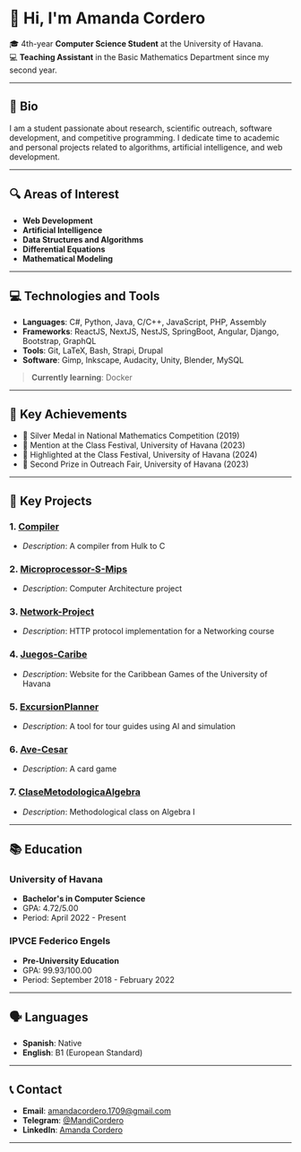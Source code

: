 # 👋 Hi, I'm Amanda Cordero

🎓 4th-year **Computer Science Student** at the University of Havana.  
💻 **Teaching Assistant** in the Basic Mathematics Department since my second year.

---

## 🌱 Bio
I am a student passionate about research, scientific outreach, software development, and competitive programming. I dedicate time to academic and personal projects related to algorithms, artificial intelligence, and web development.

---

## 🔍 Areas of Interest
- **Web Development**
- **Artificial Intelligence**
- **Data Structures and Algorithms**
- **Differential Equations**
- **Mathematical Modeling**

---

## 💻 Technologies and Tools
- **Languages**: C#, Python, Java, C/C++, JavaScript, PHP, Assembly
- **Frameworks**: ReactJS, NextJS, NestJS, SpringBoot, Angular, Django, Bootstrap, GraphQL
- **Tools**: Git, LaTeX, Bash, Strapi, Drupal
- **Software**: Gimp, Inkscape, Audacity, Unity, Blender, MySQL

> **Currently learning**: Docker

---

## 🏅 Key Achievements
- 🥈 Silver Medal in National Mathematics Competition (2019)
- 🥉 Mention at the Class Festival, University of Havana (2023)
- 🥈 Highlighted at the Class Festival, University of Havana (2024)
- 🥈 Second Prize in Outreach Fair, University of Havana (2023)

---

## 📂 Key Projects
### 1. **[Compiler](https://github.com/AmandaCordero/Compiler)**
   - *Description*: A compiler from Hulk to C

### 2. **[Microprocessor-S-Mips](https://github.com/AmandaCordero/Microprocesador-S-Mips)**
   - *Description*: Computer Architecture project

### 3. **[Network-Project](https://github.com/AmandaCordero/Network-Project)**
   - *Description*: HTTP protocol implementation for a Networking course

### 4. **[Juegos-Caribe](https://github.com/AmandaCordero/Juegos-Caribe)**
   - *Description*: Website for the Caribbean Games of the University of Havana

### 5. **[ExcursionPlanner](https://github.com/AmandaCordero/ExcursionPlanner)**
   - *Description*: A tool for tour guides using AI and simulation

### 6. **[Ave-Cesar](https://github.com/AmandaCordero/Ave-Cesar)**
   - *Description*: A card game

### 7. **[ClaseMetodologicaAlgebra](https://github.com/AmandaCordero/ClaseMetodologicaAlgebra)**
   - *Description*: Methodological class on Algebra I

---

## 📚 Education
### **University of Havana**
- **Bachelor's in Computer Science**
- GPA: 4.72/5.00
- Period: April 2022 - Present

### **IPVCE Federico Engels**
- **Pre-University Education**
- GPA: 99.93/100.00
- Period: September 2018 - February 2022

---

## 🗣 Languages
- **Spanish**: Native
- **English**: B1 (European Standard)

---

## 📞 Contact
- **Email**: amandacordero.1709@gmail.com
- **Telegram**: [@MandiCordero](https://t.me/MandiCordero)
- **LinkedIn**: [Amanda Cordero](https://www.linkedin.com/in/amanda-cordero/)

---

<!--
**AmandaCordero/AmandaCordero** is a ✨ _special_ ✨ repository because its `README.md` (this file) appears on your GitHub profile.

Here are some ideas to get you started:

- 🔭 I’m currently working on ...
- 🌱 I’m currently learning ...
- 👯 I’m looking to collaborate on ...
- 🤔 I’m looking for help with ...
- 💬 Ask me about ...
- 📫 How to reach me: ...
- 😄 Pronouns: ...
- ⚡ Fun fact: ...
-->
